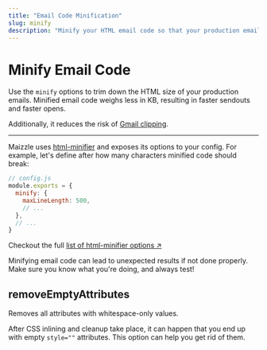 ```yaml
---
title: "Email Code Minification"
slug: minify
description: "Minify your HTML email code so that your production emails weigh less and you avoid Gmail clipping"
---
```


# Minify Email Code

Use the `minify` options to trim down the HTML size of your production emails. Minified email code weighs less in KB, resulting in faster sendouts and faster opens.

Additionally, it reduces the risk of [Gmail clipping](https://github.com/hteumeuleu/email-bugs/issues/41).

---

Maizzle uses [html-minifier](https://www.npmjs.com/package/html-minifier) and exposes its options to your config. 
For example, let's define after how many characters minified code should break:

```js
// config.js
module.exports = {
  minify: {
    maxLineLength: 500,
    // ...
  },
  // ...
}
```

Checkout the full [list of html-minifier options &nearr;](https://www.npmjs.com/package/html-minifier#options-quick-reference)

<div class="bg-gray-100 border-l-4 border-gradient-b-orange-dark p-4 mb-4 text-md" role="alert">
  <div class="text-gray-600">Minifying email code can lead to unexpected results if not done properly. Make sure you know what you're doing, and always test!</div>
</div>

## removeEmptyAttributes

Removes all attributes with whitespace-only values.

After CSS inlining and cleanup take place, it can happen that you end up with empty `style=""` attributes. This option can help you get rid of them.
